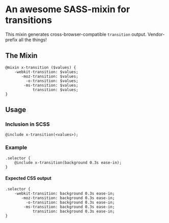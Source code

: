 # An awesome SASS-mixin for transitions

This mixin generates cross-browser-compatible `transition` output. Vendor-prefix
all the things!

## The Mixin

	@mixin x-transition ($values) {
		-webkit-transition: $values;
		   -moz-transition: $values;
		     -o-transition: $values;
		    -ms-transition: $values;
		        transition: $values;
	}

## Usage

### Inclusion in SCSS

	@include x-transition(<values>);

### Example

	.selector {
		@include x-transition(background 0.3s ease-in);
	}

#### Expected CSS output

	.selector {
		-webkit-transition: background 0.3s ease-in;
		   -moz-transition: background 0.3s ease-in;
		     -o-transition: background 0.3s ease-in;
		    -ms-transition: background 0.3s ease-in;
		        transition: background 0.3s ease-in;
	}
